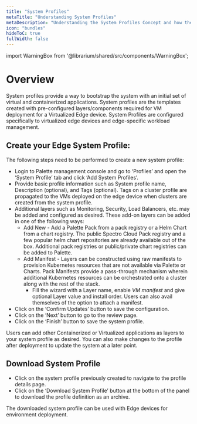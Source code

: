 ```yaml
---
title: "System Profiles"
metaTitle: "Understanding System Profiles"
metaDescription: "Understanding the System Profiles Concept and how they make Palette powerful"
icon: "bundles"
hideToC: true
fullWidth: false
---
```


import WarningBox from '@librarium/shared/src/components/WarningBox';

# Overview
System profiles provide a way to bootstrap the system with an initial set of virtual and containerized applications. System profiles are the templates created with pre-configured layers/components required for VM deployment for a Virtualized Edge device. System Profiles are configured specifically to virtualized edge devices and edge-specific workload management. 
## Create your Edge System Profile:

The following steps need to be performed to create a new system profile:

* Login to Palette management console and go to ‘Profiles’ and open the ‘System Profile’ tab and click ‘Add System Profiles’.
* Provide basic profile information such as System profile name, Description (optional), and Tags (optional). Tags on a cluster profile are propagated to the VMs deployed on the edge device when clusters are created from the system profile.
* Additional layers such as Monitoring, Security, Load Balancers, etc. may be added and configured as desired. These add-on layers can be added in one of the following ways:
  * Add New - Add a Palette Pack from a pack registry or a Helm Chart from a chart registry. The public Spectro Cloud Pack registry and a few popular helm chart repositories are already available out of the box. Additional pack registries or public/private chart registries can be added to Palette.
  * Add Manifest - Layers can be constructed using raw manifests to provision Kubernetes resources that are not available via Palette or Charts. Pack Manifests provide a pass-through mechanism wherein additional Kubernetes resources can be orchestrated onto a cluster along with the rest of the stack. 
    * Fill the wizard with a Layer name, enable *VM manifest* and give optional Layer value and install order. Users can also avail themselves of the option to attach a manifest.
* Click on the ‘Confirm Updates’ button to save the configuration.
* Click on the ‘Next’ button to go to the review page.
* Click on the ‘Finish’ button to save the system profile.

<InfoBox>
Users can add other Containerized or Virtualized applications as layers to your system profile as desired. You can also make changes to the profile after deployment to update the system at a later point.
</InfoBox>

## Download System Profile 

* Click on the system profile previously created to navigate to the profile details page. 
* Click on the ‘Download System Profile’ button at the bottom of the panel to download the profile definition as an archive. 
<InfoBox>
The downloaded system profile can be used with Edge devices for environment deployment. 
</InfoBox>


